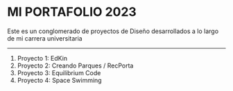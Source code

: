 # MI PORTAFOLIO 2023
Este es un conglomerado de proyectos de Diseño desarrollados a lo largo de mi carrera universitaria

---------------------------------
1. Proyecto 1: EdKin
2. Proyecto 2: Creando Parques / RecPorta 
3. Proyecto 3: Equilibrium Code
4. Proyecto 4: Space Swimming